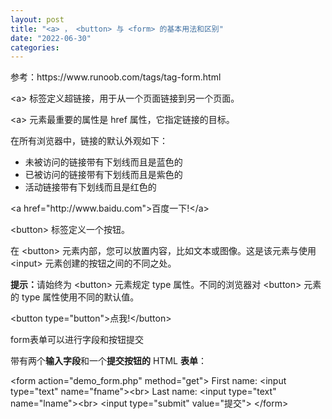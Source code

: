 ```yaml
---
layout: post
title: "<a> ， <button> 与 <form> 的基本用法和区别"
date: "2022-06-30"
categories: 
---
```

<p>参考：https://www.runoob.com/tags/tag-form.html</p>

<p>&lt;a&gt; 标签定义超链接，用于从一个页面链接到另一个页面。</p>

<p>&lt;a&gt; 元素最重要的属性是 href 属性，它指定链接的目标。</p>

<p>在所有浏览器中，链接的默认外观如下：</p>

<ul>
	<li>未被访问的链接带有下划线而且是蓝色的</li>
	<li>已被访问的链接带有下划线而且是紫色的</li>
	<li>活动链接带有下划线而且是红色的</li>
</ul>

<div class="example_code">
<div class="hl-main"><span class="hl-brackets">&lt;</span><span class="hl-reserved">a</span><span class="hl-code"> </span><span class="hl-var">href</span><span class="hl-code">=</span><span class="hl-quotes">&quot;</span><span class="hl-string">http://www.baidu.com</span><span class="hl-quotes">&quot;</span><span class="hl-brackets">&gt;</span><span class="hl-code">百度一下!</span><span class="hl-brackets">&lt;/</span><span class="hl-reserved">a</span><span class="hl-brackets">&gt;</span></div>
</div>

<p>&lt;button&gt; 标签定义一个按钮。</p>

<p>在 &lt;button&gt; 元素内部，您可以放置内容，比如文本或图像。这是该元素与使用 &lt;input&gt; 元素创建的按钮之间的不同之处。</p>

<p><b>提示：</b>请始终为 &lt;button&gt; 元素规定 type 属性。不同的浏览器对 &lt;button&gt; 元素的 type 属性使用不同的默认值。</p>

<p>&lt;button type=&quot;button&quot;&gt;点我!&lt;/button&gt;</p>

<p>form表单可以进行字段和按钮提交</p>

<p>带有两个<strong>输入字段</strong>和一个<strong>提交按钮的</strong> HTML <strong>表单</strong>：</p>

<div class="example_code">
<div class="hl-main"><span class="hl-brackets">&lt;</span><span class="hl-reserved">form</span><span class="hl-code"> </span><span class="hl-var">action</span><span class="hl-code">=</span><span class="hl-quotes">&quot;</span><span class="hl-string">demo_form.php</span><span class="hl-quotes">&quot;</span><span class="hl-code"> </span><span class="hl-var">method</span><span class="hl-code">=</span><span class="hl-quotes">&quot;</span><span class="hl-string">get</span><span class="hl-quotes">&quot;</span><span class="hl-brackets">&gt;</span><span class="hl-code"> First name: </span><span class="hl-brackets">&lt;</span><span class="hl-reserved">input</span><span class="hl-code"> </span><span class="hl-var">type</span><span class="hl-code">=</span><span class="hl-quotes">&quot;</span><span class="hl-string">text</span><span class="hl-quotes">&quot;</span><span class="hl-code"> </span><span class="hl-var">name</span><span class="hl-code">=</span><span class="hl-quotes">&quot;</span><span class="hl-string">fname</span><span class="hl-quotes">&quot;</span><span class="hl-brackets">&gt;</span><span class="hl-brackets">&lt;</span><span class="hl-reserved">br</span><span class="hl-brackets">&gt;</span><span class="hl-code"> Last name: </span><span class="hl-brackets">&lt;</span><span class="hl-reserved">input</span><span class="hl-code"> </span><span class="hl-var">type</span><span class="hl-code">=</span><span class="hl-quotes">&quot;</span><span class="hl-string">text</span><span class="hl-quotes">&quot;</span><span class="hl-code"> </span><span class="hl-var">name</span><span class="hl-code">=</span><span class="hl-quotes">&quot;</span><span class="hl-string">lname</span><span class="hl-quotes">&quot;</span><span class="hl-brackets">&gt;</span><span class="hl-brackets">&lt;</span><span class="hl-reserved">br</span><span class="hl-brackets">&gt;</span><span class="hl-code"> </span><span class="hl-brackets">&lt;</span><span class="hl-reserved">input</span><span class="hl-code"> </span><span class="hl-var">type</span><span class="hl-code">=</span><span class="hl-quotes">&quot;</span><span class="hl-string">submit</span><span class="hl-quotes">&quot;</span><span class="hl-code"> </span><span class="hl-var">value</span><span class="hl-code">=</span><span class="hl-quotes">&quot;</span><span class="hl-string">提交</span><span class="hl-quotes">&quot;</span><span class="hl-brackets">&gt;</span><span class="hl-code"> </span><span class="hl-brackets">&lt;/</span><span class="hl-reserved">form</span><span class="hl-brackets">&gt;</span></div>
</div>

